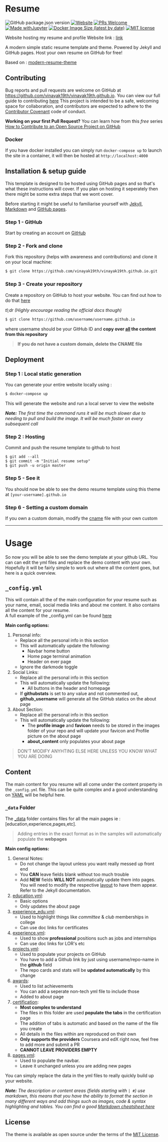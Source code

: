 # Resume 
![GitHub package.json version](https://img.shields.io/github/package-json/v/vinayak19th/vinayak19th.github.io?color=FFD43B&style=for-the-badge)
[![Website](https://img.shields.io/website?down_color=ff3300&down_message=Offline&style=for-the-badge&up_color=339933&up_message=Online&url=https%3A%2F%2Fvinayaksharma.tech%2F)](https://vinayaksharma.tech/)
[![PRs Welcome](https://img.shields.io/badge/PRs-welcome-brightgreen.svg?style=for-the-badge&color=339933)](http://makeapullrequest.com)
[![Made withJupyter](https://img.shields.io/badge/Made%20with-Jekyll-ff3300?style=for-the-badge&logo=Jekyll)](https://jekyllrb.com/)
[![Docker Image Size (latest by date)](https://img.shields.io/docker/image-size/vinayak1998th/resume-container?label=Docker%20Image&logo=Docker&style=for-the-badge)](https://hub.docker.com/repository/docker/vinayak1998th/resume-container)
[![MIT license](https://img.shields.io/badge/License-MIT-blue.svg?&style=for-the-badge&color=FFD43B)](https://lbesson.mit-license.org/)


Website hosting my resume and profile
Website link : <a href="https://vinayak19th.github.io/">link</a>

A modern simple static resume template and theme. Powered by Jekyll and GitHub pages. Host your own resume on GitHub for free!

Based on : [modern-resume-theme](https://github.com/sproogen/modern-resume-theme)

## Contributing

Bug reports and pull requests are welcome on GitHub at https://github.com/vinayak19th/vinayak19th.github.io. You can view our full guide to contributing [here](https://github.com/vinayak19th/vinayak19th.github.io/blob/master/CONTRIBUTING.md)
This project is intended to be a safe, welcoming space for collaboration, and contributors are expected to adhere to the [Contributor Covenant](http://contributor-covenant.org) code of conduct.

**Working on your first Pull Request?** You can learn how from this *free* series [How to Contribute to an Open Source Project on GitHub](https://kcd.im/pull-request)

### Docker

If you have docker installed you can simply run `docker-compose up` to launch the site in a container, it will then be hosted at `http://localhost:4000`

## Installation & setup guide
This template is designed to be hosted using GitHub pages and so that's what these instructions will cover. If you plan on hosting it seperately then there might be some extra steps that we wont cover.

Before starting it might be useful to familiarise yourself with [Jekyll](https://jekyllrb.com/docs/home/), [Markdown](https://www.markdownguide.org/getting-started) and [GitHub pages](https://pages.github.com/).

### Step 1 - GitHub
Start by creating an account on [GitHub](https://github.com/join)

### Step 2 - Fork and clone
Fork this repository (helps with awareness and contributions) and clone it on your local machine:
```bash
$ git clone https://github.com/vinayak19th/vinayak19th.github.io.git
```
### Step 3 - Create your repository

Create a repository on GitHub to host your website. You can find out how to do that [here](https://pages.github.com/)

*tl;dr (Highly encourage reading the official docs though)*
``` bash
$ git clone https://github.com/username/username.github.io
```
where username should be your GitHub ID and **copy over <u>all</u> the content from this repository**

> **If you do not have a custom domain, delete the CNAME file**


## Deployment

### Step 1 : Local static generation
You can generate your entire website locally using :
```bash
$ docker-compose up
```
This will generate the website and run a local server to view the website


***Note:** The first time the command runs it will be much slower due to needing to pull and build the image. It will be much faster on every subsequent call*

### Step 2 : Hosting
Commit and push the resume template to github to host
```
$ git add --all
$ git commit -m "Initial resume setup"
$ git push -u origin master
```
### Step 5 - See it
You should now be able to see the demo resume template using this theme at `[your-username].github.io`

### Step 6 - Setting a custom domain
If you own a custom domain, modify the [cname](./CNAME) file with your own custom 


----

# Usage

So now you will be able to see the demo template at your github URL. You can can edit the yml files and replace the demo content with your own. Hopefully it will be fairly simple to work out where all the content goes, but here is a quick overview.

## `_config.yml`
This will contain all the of the main configuration for your resume such as your name, email, social media links and about me content. It also contains all the content for your resume.  
A full example of the _config.yml can be found [here](https://github.com/vinayak19th/vinayak19th.github.io/blob/master/_config.yml)

**Main config options:**

1. Personal info:
    * Replace all the personal info in this section
    * This will automatically update the following:
        * Navbar home button
        * Home page terminal animation
        * Header on ever page
    * Ignore the darkmode toggle
2. Social Links:
    * Replace all the personal info in this section
    * This will automatically update the following:
        * All buttons in the header and homepage
    * If **githubstats** is set to any value and not commented out, **github_username** will generate all the GitHub statics on the about page
3. About Section:
    * Replace all the personal info in this section
    * This will automatically update the following:
        * The **profile image** and **favicon** needs to be stored in the images folder of your repo and will update your favicon and Profile picture on the about page
        * **about_content** only populates your about page

> DON'T MODIFY ANYHTING ELSE HERE UNLESS YOU KNOW WHAT YOU ARE DOING

## Content
The main content for you resume will all come under the content property in the `_config.yml` file. This can be quite complex and a good understanding on [YAML](https://docs.ansible.com/ansible/latest/reference_appendices/YAMLSyntax.html) will be helpful here.

### `_data` Folder

The [_data](https://github.com/vinayak19th/vinayak19th.github.io/tree/master/_data) folder contains  files for all the main pages ie : [education,experience,pages,etc].

> Adding entries in the exact format as in the samples will automatically populate the **webpages** 

**Main config options:**
1. General Notes:
    * Do not change the layout unless you want really messed up front end
    * You **CAN** leave fields blank without too much trouble
    * Add **NEW** fields **WILL NOT** automatically update them into pages. You will need to modify the respective [layout](https://github.com/vinayak19th/vinayak19th.github.io/tree/master/_includes/layout) to have them appear. Refer to the Jekyll documentation.
2. [education.yml](https://github.com/vinayak19th/vinayak19th.github.io/blob/master/_data/education.yml):
    * Basic options
    * Only updates the about page
3. [experience_edu.yml](https://github.com/vinayak19th/vinayak19th.github.io/blob/master/_data/experience_edu.yml):
    * Used to highlight things like *committee* & *club* memberships in college
    * Can use doc links for certificates
4. [experience.yml](https://github.com/vinayak19th/vinayak19th.github.io/blob/master/_data/experience.yml):
    * Used to show **professional** positions such as jobs and internships 
    * Can use doc links for LOR's etc
5. [projects.yml](https://github.com/vinayak19th/vinayak19th.github.io/blob/master/_data/projects.yml):
    * Used to populate your projects on GitHub
    * You have to add a Github link by just using username/repo-name in the **github** field
    * The repo cards and stats will be **updated automatically** by this change
7. [awards](https://github.com/vinayak19th/vinayak19th.github.io/blob/master/_data/awards):
    * Used to list achievements
    * You can add a seperate non-tech yml file to include those
    * Added to about page
8. [certification](https://github.com/vinayak19th/vinayak19th.github.io/blob/master/_data/certification):
    * **Most complex to understand**
    * The files in this folder are used **populate the tabs** in the certification page
    * The addition of tabs is automatic and based on the name of the file you create
    * All details in the files within are reproduced on their own
    * **Only supports the providers** Coursera and edX right now, feel free to add more and submit a PR
    * **CANNOT LEAVE PROVIDERS EMPTY**
9. [pages.yml](https://github.com/vinayak19th/vinayak19th.github.io/blob/master/_data/pages.yml):
    * Used to populate the navbar.
    * Leave it unchanged unless you are adding new pages

You can simply replace the data in the yml files to really quickly build up your website.


***Note:** The description or content areas (fields starting with `| #`) use markdown, this means that you have the ability to format the section in many different ways and add things such as images, code & syntax highlighting and tables. You can find a good [Markdown cheatsheet here](https://github.com/adam-p/markdown-here/wiki/Markdown-Cheatsheet)*



## License

The theme is available as open source under the terms of the [MIT License](https://opensource.org/licenses/MIT).
